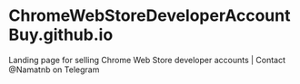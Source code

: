 # ChromeWebStoreDeveloperAccountBuy.github.io
Landing page for selling Chrome Web Store developer accounts | Contact @Namatnb on Telegram
